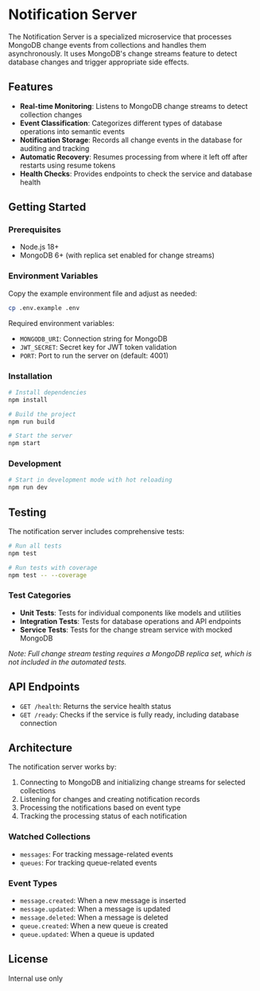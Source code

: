 # Notification Server

The Notification Server is a specialized microservice that processes MongoDB change events from collections and handles them asynchronously. It uses MongoDB's change streams feature to detect database changes and trigger appropriate side effects.

## Features

- **Real-time Monitoring**: Listens to MongoDB change streams to detect collection changes
- **Event Classification**: Categorizes different types of database operations into semantic events
- **Notification Storage**: Records all change events in the database for auditing and tracking
- **Automatic Recovery**: Resumes processing from where it left off after restarts using resume tokens
- **Health Checks**: Provides endpoints to check the service and database health

## Getting Started

### Prerequisites

- Node.js 18+
- MongoDB 6+ (with replica set enabled for change streams)

### Environment Variables

Copy the example environment file and adjust as needed:

```bash
cp .env.example .env
```

Required environment variables:

- `MONGODB_URI`: Connection string for MongoDB
- `JWT_SECRET`: Secret key for JWT token validation
- `PORT`: Port to run the server on (default: 4001)

### Installation

```bash
# Install dependencies
npm install

# Build the project
npm run build

# Start the server
npm start
```

### Development

```bash
# Start in development mode with hot reloading
npm run dev
```

## Testing

The notification server includes comprehensive tests:

```bash
# Run all tests
npm test

# Run tests with coverage
npm test -- --coverage
```

### Test Categories

- **Unit Tests**: Tests for individual components like models and utilities
- **Integration Tests**: Tests for database operations and API endpoints
- **Service Tests**: Tests for the change stream service with mocked MongoDB

*Note: Full change stream testing requires a MongoDB replica set, which is not included in the automated tests.*

## API Endpoints

- `GET /health`: Returns the service health status
- `GET /ready`: Checks if the service is fully ready, including database connection

## Architecture

The notification server works by:

1. Connecting to MongoDB and initializing change streams for selected collections
2. Listening for changes and creating notification records
3. Processing the notifications based on event type
4. Tracking the processing status of each notification

### Watched Collections

- `messages`: For tracking message-related events
- `queues`: For tracking queue-related events

### Event Types

- `message.created`: When a new message is inserted
- `message.updated`: When a message is updated
- `message.deleted`: When a message is deleted
- `queue.created`: When a new queue is created
- `queue.updated`: When a queue is updated

## License

Internal use only 